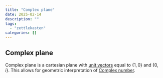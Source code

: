 ```yaml
---
title: "Complex plane"
date: 2025-02-14
description: ""
tags: 
  - "zettlekasten"
categories: []
---
```


## Complex plane
Complex plane is a cartesian plane with [unit vectors](Unit%20Vector.md) equal to $\{1,0\}$ and $\{0,i\}$. This allows for geometric interpretation of [Complex number](Complex%20number.md).
